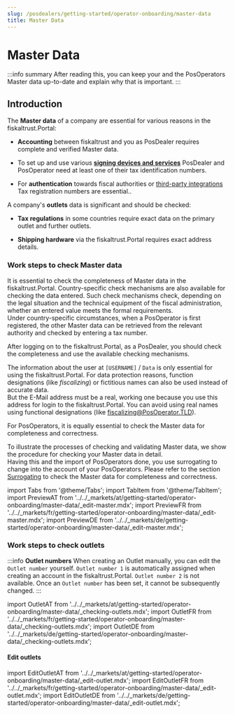 ```yaml
---
slug: /posdealers/getting-started/operator-onboarding/master-data
title: Master Data
---
```

# Master Data

:::info summary
After reading this, you can keep your and the PosOperators Master data up-to-date and explain why that is important.
:::

## Introduction

The **Master data** of a company are essential for various reasons in the fiskaltrust.Portal:  

* **Accounting** between fiskaltrust and you as PosDealer requires complete and verified Master data.  

* To set up and use various [**signing devices and services**](../../buy-resell/products/signing/signing-overview.md) PosDealer and PosOperator need at least one of their tax identification numbers. 

* For **authentication** towards fiscal authorities or [third-party integrations](../../buy-resell/products/3rd-party/3rd-party-overview.md) Tax registration numbers are essential..  

A company's **outlets** data is significant and should be checked:

* **Tax regulations** in some countries require exact data on the primary outlet and further outlets.

* **Shipping hardware** via the fiskaltrust.Portal requires exact address details.

### Work steps to check Master data

It is essential to check the completeness of Master data in the fiskaltrust.Portal. Country-specific check mechanisms are also available for checking the data entered.
Such check mechanisms check, depending on the legal situation and the technical equipment of the fiscal administration, whether an entered value meets the formal requirements.   
Under country-specific circumstances, when a PosOperator is first registered, the other Master data can be retrieved from the relevant authority and checked by entering a tax number.

After logging on to the fiskaltrust.Portal, as a PosDealer, you should check the completeness and use the available checking mechanisms.

The information about the user at `[USERNAME]` / `Data` is only essential for using the fiskaltrust.Portal. For data protection reasons, function designations (like _fiscalizing_) or fictitious names can also be used instead of accurate data.  
But the E-Mail address must be a real, working one because you use this address for login to the fiskaltrust.Portal. You can avoid using real names using functional designations (like fiscalizing@PosOperator.TLD).

For PosOperators, it is equally essential to check the Master data for completeness and correctness. 

To illustrate the processes of checking and validating Master data, we show the procedure for checking your Master data in detail.  
Having this and the import of PosOperators done, you use surrogating to change into the account of your PosOperators. Please refer to the section [Surrogating](surrogating.md) to check the Master data for completeness and correctness.

import Tabs from '@theme/Tabs';
import TabItem from '@theme/TabItem';
import PreviewAT from '../../_markets/at/getting-started/operator-onboarding/master-data/_edit-master.mdx';
import PreviewFR from '../../_markets/fr/getting-started/operator-onboarding/master-data/_edit-master.mdx';
import PreviewDE from '../../_markets/de/getting-started/operator-onboarding/master-data/_edit-master.mdx';

<Tabs groupId="market">

  <TabItem value="AT" label="Austria">
    <PreviewAT />
  </TabItem>

  <TabItem value="FR" label="France">
    <PreviewFR />
  </TabItem>

  <TabItem value="DE" label="Germany">
    <PreviewDE />
  </TabItem>

</Tabs>

### Work steps to check outlets

:::info **Outlet numbers**
When creating an Outlet manually, you can edit the `Outlet number` yourself. 
`Outlet number 1` is automatically assigned when creating an account in the fiskaltrust.Portal. 
`Outlet number 2` is not available.
Once an `Outlet number` has been set, it cannot be subsequently changed.
:::

import OutletAT from '../../_markets/at/getting-started/operator-onboarding/master-data/_checking-outlets.mdx';
import OutletFR from '../../_markets/fr/getting-started/operator-onboarding/master-data/_checking-outlets.mdx';
import OutletDE from '../../_markets/de/getting-started/operator-onboarding/master-data/_checking-outlets.mdx';

<Tabs groupId="market">

  <TabItem value="AT" label="Austria">
    <OutletAT />
  </TabItem>

  <TabItem value="FR" label="France">
    <OutletFR />
  </TabItem>

  <TabItem value="DE" label="Germany">
    <OutletDE />
  </TabItem>

</Tabs>


#### Edit outlets

import EditOutletAT from '../../_markets/at/getting-started/operator-onboarding/master-data/_edit-outlet.mdx';
import EditOutletFR from '../../_markets/fr/getting-started/operator-onboarding/master-data/_edit-outlet.mdx';
import EditOutletDE from '../../_markets/de/getting-started/operator-onboarding/master-data/_edit-outlet.mdx';

<Tabs groupId="market">

  <TabItem value="AT" label="Austria">
    <EditOutletAT />
  </TabItem>

  <TabItem value="FR" label="France">
    <EditOutletFR />
  </TabItem>

  <TabItem value="DE" label="Germany">
    <EditOutletDE />
  </TabItem>

</Tabs>
